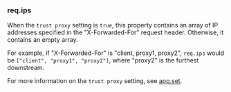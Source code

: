 <h3 id='req.ips'>req.ips</h3>

When the `trust proxy` setting is `true`, this property contains an array of
IP addresses specified in the "X-Forwarded-For" request header.  Otherwise, it contains an empty array.

For example, if "X-Forwarded-For" is "client, proxy1, proxy2", `req.ips` would be 
`["client", "proxy1", "proxy2"]`, where "proxy2" is the furthest downstream.

For more information on the `trust proxy` setting, see [app.set](#app.set).
